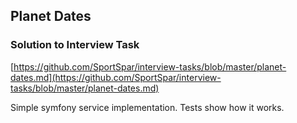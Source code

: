 ## Planet Dates
### Solution to Interview Task
[https://github.com/SportSpar/interview-tasks/blob/master/planet-dates.md](https://github.com/SportSpar/interview-tasks/blob/master/planet-dates.md)

Simple symfony service implementation.
Tests show how it works. 